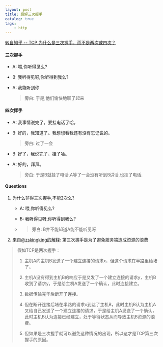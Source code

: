 ```yaml
---
layout: post
title: 趣解三次握手
catalog: true
tags:
    - http
---
```



[转自知乎 -- TCP 为什么是三次握手，而不是两次或四次？](https://www.zhihu.com/question/24853633)
#### 三次握手
* A: 喂,你听得见么? 
* B: 我听得见呀,你听得到我么?
* A: 我能听到你

  > 旁白: 于是,他们愉快地聊了起来

#### 四次挥手
* A: 我事情说完了，要挂电话了哈。
* B: 好的，我知道了。我想想看我还有没有忘记说的。

  > 旁白: 过了一会

* B: 好了，我说完了，挂了哈。
* A: 好的，拜拜。

  > 旁白: 于是B就挂了电话,A等了一会没有听到B讲话,也挂了电话.

#### Questions

1. 为什么非得三次握手,不能2次么?

   * A: 喂,你听得见么? 

   * B: 我听得见呀,你听得到我么?

   * > 旁白: B并不能知道A能不能听见呀

2.  来自[@zskingking的解释](https://www.jianshu.com/p/271b1c57bb0b): 第三次握手是为了避免服务端造成资源的浪费

  > 假如TCP是两次握手：
  >
  > 1. 主机A向主机B发送了一个建立连接的请求x，但这个请求在半路里给堵了。
  >
  > 2. 主机A没有得到主机B的响应于是又发了一个建立连接的请求y，主机B收到了请求y，于是给主机A发送了一个确认，此时连接建立。
  > 3. 数据传输完毕后断开了连接。
  > 4. 但在断开连接后堵在半路的请求x到达了主机B，此时主机B认为主机A又给自己发送了一个建立连接的请求，于是给主机A发送了一个确认，此时主机B认为连接已经建立，处于等待状态从而导致主机B资源的浪费。
  > 5. 但如果是三次握手就可以避免这种情况的出现，所以这才是TCP第三次握手的原因。
